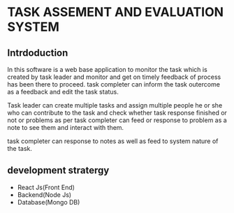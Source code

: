 # TASK ASSEMENT AND EVALUATION SYSTEM
## Intrdoduction

In this software is a web base application to monitor the task which is created by task leader and monitor and get on timely feedback of process has been there to proceed. task completer can inform the task outercome as a feedback and edit the task status.

Task leader can create multiple tasks and assign multiple people he or she who can contribute to the task and check whether task response finished or not or problems as per task completer can feed or response to problem as a note to see them and interact with them.

task completer can response to notes as well as feed to system nature of the task.

## development stratergy

- React Js(Front End)
- Backend(Node Js)
- Database(Mongo DB)   
